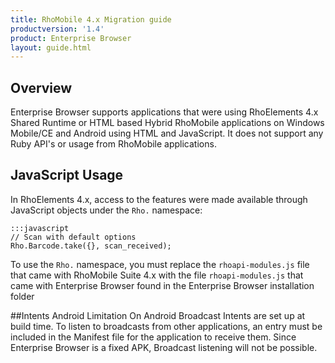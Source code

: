 ```yaml
---
title: RhoMobile 4.x Migration guide
productversion: '1.4'
product: Enterprise Browser
layout: guide.html
---
```


## Overview
Enterprise Browser supports applications that were using RhoElements 4.x Shared Runtime or HTML based Hybrid RhoMobile applications on Windows Mobile/CE and Android using HTML and JavaScript. It does not support any Ruby API's or usage from RhoMobile applications. 

## JavaScript Usage
In RhoElements 4.x, access to the features were made available through JavaScript objects under the `Rho.` namespace:

	:::javascript
	// Scan with default options
	Rho.Barcode.take({}, scan_received);

To use the `Rho.` namespace, you must replace the `rhoapi-modules.js` file that came with RhoMobile Suite 4.x with the file `rhoapi-modules.js` that came with Enterprise Browser found in the Enterprise Browser installation folder

<!-- > TBD Insert Screen Shot	 -->
##Intents Android Limitation
On Android Broadcast Intents are set up at build time. To listen to broadcasts from other applications, an entry must be included in the Manifest file for the application to receive them. Since Enterprise Browser is a fixed APK, Broadcast listening will not be possible. 



